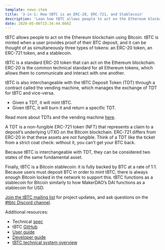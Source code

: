 ```yaml
---
template: news-item
title: '3-in-1: How tBTC is an ERC-20, ERC-721, and Stablecoin'
description: 'Lean how tBTC allows people to act on the Ethereum blockchain using Bitcoin.'
date: 2020-05-06T15:34:44.666Z
---
```

tBTC allows people to act on the Ethereum blockchain using Bitcoin. tBTC is minted when a user provides proof of their BTC deposit, and it can be thought of as simultaneously three types of tokens: an ERC-20 token, an ERC-721 token, and a stablecoin.

tBTC is a standard ERC-20 token that can act on the Ethereum blockchain. ERC-20 is the common technical standard for all Ethereum tokens, which allows them to communicate and interact with one another.

tBTC is also interchangeable with the tBTC Deposit Token (TDT) through a contract called the vending machine, which manages the exchange of TDT for tBTC and vice-versa.

* Given a TDT, it will mint tBTC.
* Given tBTC, it will burn it and return a specific TDT.

Read more about TDTs and the vending machine [here](https://tbtc.network/developers/tbtc-technical-system-overview).

A TDT is a non-fungible ERC-721 token (NFT) that represents a claim to a deposit’s underlying UTXO on the Bitcoin blockchain. ERC-721 differs from ERC-20 in that these assets are not fungible. Think of a TDT like the ticket from a strict coat check: without it, you can’t get your BTC back.

Because tBTC is interchangeable with TDT, they can be considered two states of the same fundamental asset.

Finally, tBTC is a Bitcoin stablecoin: it is fully backed by BTC at a rate of 1:1. Because users must deposit BTC in order to mint tBTC, there is always enough Bitcoin locked in the network to support this. tBTC functions as a stablecoin for Bitcoin similarly to how MakerDAO’s DAI functions as a stablecoin for USD.

[Join the tBTC mailing list](https://tbtc.network/#mailing-list) for project updates, and ask questions on the [\#tbtc Discord channel](https://chat.tbtc.network).



Additional resources:

* Technical [spec](http://docs.keep.network/tbtc/index.pdf)
* tBTC [GitHub](https://github.com/keep-network/tbtc)
* [User guide](https://tbtc.network/developers/how-to-use-the-tbtc-dapp)
* [Developer guide](https://tbtc.network/developers/how-to-integrate-tbtc-into-your-defi-dapp)
* [tBTC technical system overview](https://tbtc.network/developers/tbtc-technical-system-overview)
